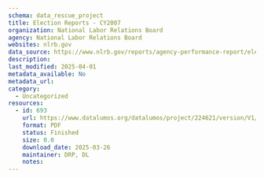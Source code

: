 ```yaml
---
schema: data_rescue_project 
title: Election Reports - CY2007
organization: National Labor Relations Board
agency: National Labor Relations Board
websites: nlrb.gov
data_source: https://www.nlrb.gov/reports/agency-performance-report/election-reports/election-reports-cy-2007
description: 
last_modified: 2025-04-01
metadata_available: No
metadata_url: 
category:
  - Uncategorized
resources:
  - id: 693
    url: https://www.datalumos.org/datalumos/project/224621/version/V1/view
    format: PDF
    status: Finished
    size: 0.0
    download_date: 2025-03-26
    maintainer: DRP, DL
    notes: 
---
```

